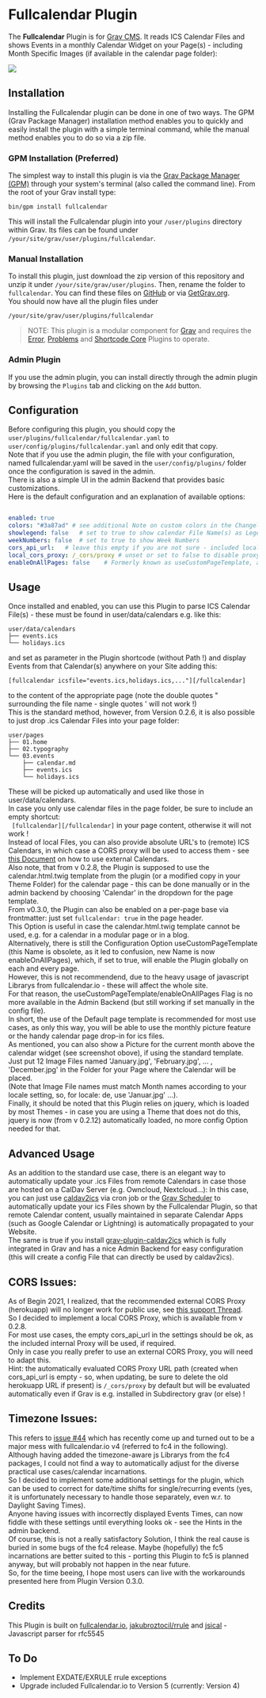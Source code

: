 # Fullcalendar Plugin

The **Fullcalendar** Plugin is for [Grav CMS](http://github.com/getgrav/grav). It reads ICS Calendar Files and shows Events in a monthly Calendar Widget on your Page(s) - including Month Specific Images (if available in the calendar page folder):

![](monthpic.png)

## Installation

Installing the Fullcalendar plugin can be done in one of two ways. The GPM (Grav Package Manager) installation method enables you to quickly and easily install the plugin with a simple terminal command, while the manual method enables you to do so via a zip file.  
### GPM Installation (Preferred)

The simplest way to install this plugin is via the [Grav Package Manager (GPM)](http://learn.getgrav.org/advanced/grav-gpm) through your system's terminal (also called the command line).  From the root of your Grav install type:

    bin/gpm install fullcalendar

This will install the Fullcalendar plugin into your `/user/plugins` directory within Grav. Its files can be found under `/your/site/grav/user/plugins/fullcalendar`.  
### Manual Installation

To install this plugin, just download the zip version of this repository and unzip it under `/your/site/grav/user/plugins`. Then, rename the folder to `fullcalendar`. You can find these files on [GitHub](https://github.com/wernerjoss/grav-plugin-fullcalendar) or via [GetGrav.org](https://getgrav.org/downloads/plugins).  
You should now have all the plugin files under

    /your/site/grav/user/plugins/fullcalendar

> NOTE: This plugin is a modular component for [Grav](http://github.com/getgrav/grav) and requires the [Error](https://github.com/getgrav/grav-plugin-error), [Problems](https://github.com/getgrav/grav-plugin-problems) and [Shortcode Core](https://github.com/getgrav/grav-plugin-shortcode-core) Plugins to operate.  
### Admin Plugin

If you use the admin plugin, you can install directly through the admin plugin by browsing the `Plugins` tab and clicking on the `Add` button.  
## Configuration

Before configuring this plugin, you should copy the `user/plugins/fullcalendar/fullcalendar.yaml` to `user/config/plugins/fullcalendar.yaml` and only edit that copy.  
Note that if you use the admin plugin, the file with your configuration, named fullcalendar.yaml will be saved in the `user/config/plugins/` folder once the configuration is saved in the admin.  
There is also a simple UI in the admin Backend that provides basic customizations.  
Here is the default configuration and an explanation of available options:

```yaml

enabled: true
colors: "#3a87ad" # see additional Note on custom colors in the Changelog, be sure to use single or double quotes around list !
showlegend: false   # set to true to show calendar File Name(s) as Legend below grid
weekNumbers: false  # set to true to show Week Numbers
cors_api_url:   # leave this empty if you are not sure - included local CORS proxy will be evaluated automatically !
local_cors_proxy: /_cors/proxy # unset or set to false to disable proxy; local_cors_proxy takes priority if it's not falsy
enableOnAllPages: false    # Formerly known as useCustomPageTemplate, a name that was not clear what it is really used for - better use page Frontmatter (see usage)
```

## Usage

Once installed and enabled, you can use this Plugin to parse ICS Calendar File(s) - these must be found in user/data/calendars e.g. like this:
```
user/data/calendars
├── events.ics
└── holidays.ics
```
and set as parameter in the Plugin shortcode (without Path !) and display Events from that Calendar(s) anywhere on your Site adding this:

    [fullcalendar icsfile="events.ics,holidays.ics,..."][/fullcalendar]

to the content of the appropriate page (note the double quotes " surrounding the file name - single quotes ' will not work !)  
This is the standard method, however, from Version 0.2.6, it is also possible to just drop .ics Calendar Files into your page folder:
```
user/pages
├── 01.home
├── 02.typography
└── 03.events
    ├── calendar.md
    ├── events.ics
    └── holidays.ics
```
These will be picked up automatically and used like those in user/data/calendars.  
In case you only use calendar files in the page folder, be sure to include an empty shortcut:  
` [fullcalendar][/fullcalendar]`
in your page content, otherwise it will not work !  
Instead of local Files, you can also provide absolute URL's to (remote) ICS Calendars, in which case a CORS proxy will be used to access them - see [this Document](ExternalCalendars.md) on how to use external Calendars.  
Also note, that from v 0.2.8, the Plugin is supposed to use the calendar.html.twig template from the plugin (or a modified copy in your Theme Folder) for the calendar page - this can be done manually or in the admin backend by choosing 'Calendar' in the dropdown for the page template.  
From v0.3.0, the Plugin can also be enabled on a per-page base via frontmatter: just set `fullcalendar: true` in the page header.  
This Option is useful in case the calendar.html.twig template cannot be used, e.g. for a calendar in a modular page or in a blog.  
Alternatively, there is still the Configuration Option useCustomPageTemplate (this Name is obsolete, as it led to confusion, new Name is now enableOnAllPages), which, if set to true, will enable the Plugin globally on each and every page.  
However, this is not recommendend, due to the heavy usage of javascript Librarys from fullcalendar.io - these will affect the whole site.  
For that reason, the useCustomPageTemplate/enableOnAllPages Flag is no more available in the Admin Backend (but still working if set manually in the config file).  
In short, the use of the Default page template is recommended for most use cases, as only this way, you will be able to use the monthly picture feature or the handy calendar page drop-in for ics files.  
As mentioned, you can also show a Picture for the current month above the calendar widget (see screenshot obove), if using the standard template.  
Just put 12 Image Files named 'January.jpg', 'February.jpg', ... , 'December.jpg' in the Folder for your Page where the Calendar will be placed.  
(Note that Image File names must match Month names according to your locale setting, so, for locale: de, use 'Januar.jpg' ...).  
Finally, it should be noted that this Plugin relies on jquery, which is loaded by most Themes - in case you are using a Theme that does not do this, jquery is now (from v 0.2.12) automatically loaded, no more config Option needed for that.  
## Advanced Usage
As an addition to the standard use case, there is an elegant way to automatically update your .ics Files from remote Calendars in case those are hosted on a CalDav Server (e.g. Owncloud, Nextcloud...):
In this case, you can just use [caldav2ics](https://github.com/wernerjoss/caldav2ics) via cron job or the [Grav Scheduler](https://learn.getgrav.org/17/advanced/scheduler) to automatically update your ics Files shown by the Fullcalendar Plugin, so that remote Calendar content, usually maintained in separate Calendar Apps (such as Google Calendar or Lightning) is automatically propagated to your Website.  
The same is true if you install [grav-plugin-caldav2ics](https://github.com/wernerjoss/grav-plugin-caldav2ics) which is fully integrated in Grav and has a nice Admin Backend for easy configuration (this will create a config File that can directly be used by caldav2ics).  
## CORS Issues:
As of Begin 2021, I realized, that the recommended external CORS Proxy (herokuapp) will no longer work for public use, see [this support Thread](https://github.com/Rob--W/cors-anywhere/issues/301).  
So I decided to implement a local CORS Proxy, which is available from v 0.2.8.  
For most use cases, the empty cors_api_url in the settings should be ok, as the included internal Proxy will be used, if required.  
Only in case you really prefer to use an external CORS Proxy, you will need to adapt this.  
Hint: the automatically evaluated CORS Proxy URL path (created when cors_api_url is empty - so, when updating, be sure to delete the old herokuapp URL if present) is `/_cors/proxy` by default but will be evaluated automatically even if Grav is e.g. installed in Subdirectory grav (or else) !
## Timezone Issues:
This refers to [issue #44](https://github.com/wernerjoss/grav-plugin-fullcalendar/issues/44) which has recently come up and turned out to be a major mess with fullcalendar.io v4 (referred to fc4 in the following).  
Although having added the timezone-aware js Librarys from the fc4 packages, I could not find a way to automatically adjust for the diverse practical use cases/calendar incarnations.  
So I decided to implement some additional settings for the plugin, which can be used to correct for date/time shifts for single/recurring events (yes, it is unfortunately necessary to handle those separately, even w.r. to Daylight Saving Times).  
Anyone having issues with incorrectly displayed Events Times, can now fiddle with these settings until everything looks ok - see the Hints in the admin backend.  
Of course, this is not a really satisfactory Solution, I think the real cause is buried in some bugs of the fc4 release. Maybe (hopefully) the fc5 incarnations are better suited to this - porting this Plugin to fc5 is planned anyway, but will probably not happen in the near future.  
So, for the time beeing, I hope most users can live with the workarounds presented here from Plugin Version 0.3.0.

## Credits

This Plugin is built on [fullcalendar.io](https://fullcalendar.io), [jakubroztocil/rrule](https://github.com/jakubroztocil/rrule) and [jsical](http://mozilla-comm.github.io/ical.js) - Javascript parser for rfc5545

## To Do

* Implement EXDATE/EXRULE rrule exceptions
* Upgrade included Fullcalendar.io to Version 5 (currently: Version 4)

